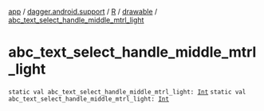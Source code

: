 [app](../../../index.md) / [dagger.android.support](../../index.md) / [R](../index.md) / [drawable](index.md) / [abc_text_select_handle_middle_mtrl_light](./abc_text_select_handle_middle_mtrl_light.md)

# abc_text_select_handle_middle_mtrl_light

`static val abc_text_select_handle_middle_mtrl_light: `[`Int`](https://kotlinlang.org/api/latest/jvm/stdlib/kotlin/-int/index.html)
`static val abc_text_select_handle_middle_mtrl_light: `[`Int`](https://kotlinlang.org/api/latest/jvm/stdlib/kotlin/-int/index.html)